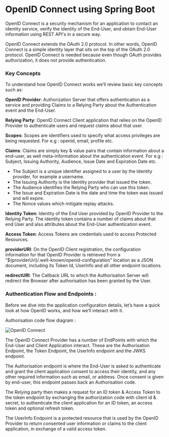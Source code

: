 # OpenID Connect using Spring Boot

OpenID Connect is a security mechanism for an application to contact an identity service, verify the identity of the End-User, and obtain End-User information using REST API's in a secure way.

OpenID Connect extends the OAuth 2.0 protocol. In other words, OpenID Connect is a simple identity layer that sits on the top of the OAuth 2.0 protocol. OpenID Connect is needed because even though OAuth provides authorization, it does not provide authentication.

### Key Concepts

To understand how OpenID Connect works we’ll review basic key concepts such as:

**OpenID Provider**: Authorization Server that offers authentication as a service and providing Claims to a Relying Party about the Authentication event and the End-User.

**Relying Party**: OpenID Connect Client application that relies on the OpenID Provider to authenticate users and request claims about that user.

**Scopes**: Scopes are identifiers used to specify what access privileges are being requested. For e.g : openid, email, profile etc.

**Claims**: Claims are simply key & value pairs that contain information about a end-user, as well meta-information about the authentication event. For e.g : Subject, Issuing Authority, Audience, Issue Date and Expiration Date etc.

- The Subject is a unique identifier assigned to a user by the Identity provider, for example a username.
- The Issuing Authority is the Identity provider that issued the token.
- The Audience identifies the Relying Party who can use this token.
- The Issue and Expiration Date is the date and time the token was issued and will expire.
- The Nonce values which mitigate replay attacks.

**Identity Token**:  Identity of the End User provided by OpenID Provider to the Relying Party. The identity token contains a number of claims about that end User and also attributes about the End-User authentication event.

**Access Token**:  Access Tokens are credentials used to access Protected Resources.

**providerURI**: On the OpenID Client registration, the configuration information for that OpenID Provider is retrieved from a “${providerUri}/.well-known/openid-configuration" location as a JSON document, including its Token Id, UserInfo and all other endpoint locations.

**redirectURI**: The Callback URL to which the Authorisation Server will redirect the Browser after authorisation has been granted by the User.

### Authentication Flow and Endpoints :
Before we dive into the application configuration details, let’s have a quick look at how OpenID works, and how we’ll interact with it.

Authorisation code flow diagram :

![OpenID Connect](https://user-images.githubusercontent.com/1628394/92324798-33c24200-f045-11ea-8607-f682d6b81148.png)

The OpenID Connect Provider has a number of EndPoints with which the End-User and Client Application interact. These are the Authorisation Endpoint, the Token Endpoint, the UserInfo endpoint and the JWKS endpoint.

The Authorisation endpoint is where the End-User is asked to authenticate and grant the client application consent to access their identity, and any other required information such as email, or address. Once consent is given by end-user, this endpoint passes back an Authorisation code.

The Relying party then makes a request for an ID token & Access Token to the token endpoint by exchanging the authorization code with client id & secret, to authenticate the client application for an ID token, an access token and optional refresh token.
             
The UserInfo Endpoint is a protected resource that is used by the OpenID Provider to return consented user information or claims to the client application, in exchange of a valid access token.

